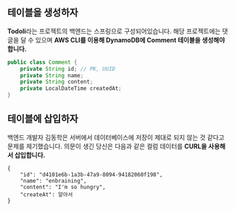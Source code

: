 ## 테이블을 생성하자

**Todoli**라는 프로젝트의 백엔드는 스프링으로 구성되어있습니다. 해당 프로젝트에는 댓글을 달 수 있으며 **AWS CLI를 이용해 DynamoDB에 Comment 테이블을 생성해야합니다.**

```java
public class Comment {
    private String id; // PK, UUID
    private String name;
    private String content;
    private LocalDateTime createdAt;
}
```

## 테이블에 삽입하자

백엔드 개발자 김동학은 서버에서 데이터베이스에 저장이 제대로 되지 않는 것 같다고 문제를 제기했습니다. 의문이 생긴 당신은 다음과 같은 컬럼 데이터를 **CURL을 사용해서 삽입합니다.**

```
{
    "id": "d4101e6b-1a3b-47a9-8094-94182060f198",
    "name": "enbraining",
    "content": "I'm so hungry",
    "createAt": 알아서
}
```


